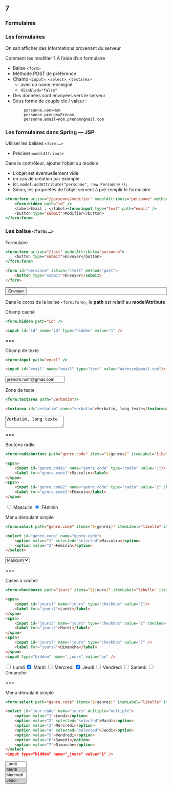 <!-- .slide: data-background-image="images/spring.png" data-background-size="1200px" class="chapter" -->
## 7
### Formulaires





<!-- .slide: class="slide" -->
### Les formulaires
On sait afficher des informations provenant du serveur

Comment les modifier ? À l’aide d’un formulaire
 - Balise `<form>`
 - Méthode POST de préférence
 - Champ `<input>`, `<select>`, `<textarea>`
   - avec un name renseigné
   - `disabled="false"`
 - Des données sont envoyées vers le serveur
 - Sous forme de couple clé / valeur :
```
        personne.nom=Nom
        personne.prenom=Prénom
        personne.email=nom.prenom@gmail.com
```





<!-- .slide: class="slide" -->
### Les formulaires dans Spring — JSP

Utiliser les balises `<form:…>`
 - Préciser `modelAttribute`

Dans le contrôleur, ajouter l’objet au modèle
 - L’objet est éventuellement vide
  - en cas de création par exemple
  - ici, `model.addAttribute("personne", new Personne());`
 - Sinon, les propriétés de l’objet servent à pré-remplir le formulaire
 
```jsp
<form:form action="/personne/modifier" modelAttribute="personne" method="post">
    <form:hidden path="id" />
    <label>Email : </label><form:input type="text" path="email" />
    <button type="submit">Modifier</button>
</form:form>
```





<!-- .slide: class="slide" -->
### Les balise `<form:…>`
Formulaire
```jsp
<form:form action="/test" modelAttribute="personne">
    <button type="submit">Envoyer</button>
</form:form>
```
```html
<form id="personne" action="/test" method="post">
    <button type="submit">Envoyer</submit>
</form>
```

<form id="personne" action="/test" method="post" style="border: dotted black 1px">
    <button type="submit">Envoyer</button>
</form>

Dans le corps de la balise `<form:form>`, le __path__ est relatif au __modelAttribute__

Champ caché
```jsp
<form:hidden path="id" />
```
```html
<input id="id" name="id" type="hidden" value="1" />
```

===

<!-- .slide: class="slide" -->
Champ de texte
```jsp
<form:input path="email" />
```
```html
<input id="email" name="email" type="text" value="adresse@gmail.com"/>
```
<input id="email" name="email" type="text" value="prenom.nom@gmail.com"/>

Zone de texte
```jsp
<form:textarea path="verbatim"/>
```
```html
<textarea id="verbatim" name="verbatim">Verbatim, long texte</textarea>
```
<textarea id="verbatim" name="verbatim">Verbatim, long texte</textarea>

===

<!-- .slide: class="slide" -->
Boutons radio
```jsp
<form:radiobuttons path="genre.code" items="${genres}" itemLabel="libelle" itemValue="code" />
```
```html
<span>
    <input id="genre.code1" name="genre.code" type="radio" value="1"/>
    <label for="genre.code1">Masculin</label>
</span>
<span>
    <input id="genre.code2" name="genre.code" type="radio" value="2" checked="checked" />
    <label for="genre.code2">Féminin</label>
</span>
```
<span>
    <input id="genre.code1" name="genre.code" type="radio" value="1"/>
    <label for="genre.code1">Masculin</label>
</span>
<span>
    <input id="genre.code2" name="genre.code" type="radio" value="2" checked="checked" />
    <label for="genre.code2">Féminin</label>
</span>

Menu déroulant simple
```jsp
<form:select path="genre.code" items="${genres}" itemLabel="libelle" itemValue="code" />
```
```html
<select id="genre.code" name="genre.code">
    <option value="1" selected="selected">Masculin</option>
    <option value="2">Féminin</option>
</select>
```
<select id="genre.code" name="genre.code">
    <option value="1" selected="selected">Masculin</option>
    <option value="2">Féminin</option>
</select>

===

<!-- .slide: class="slide" -->
Cases à cocher
```jsp
<form:checkboxes path="jours" items="${jours}" itemLabel="libelle" itemValue="code" />
```
```html
<span>
    <input id="jours1" name="jours" type="checkbox" value="1"/>
    <label for="jours1">Lundi</label>
</span>
<span>
    <input id="jours2" name="jours" type="checkbox" value="2" checked="checked" />
    <label for="jours2">Mardi</label>
</span>
<span>
    <input id="jours7" name="jours" type="checkbox" value="7" />
    <label for="jours7">Dimanche</label>
</span>
<input type="hidden" name="_jours" value="on" />
```
<span>
    <input id="jours1" name="jours" type="checkbox" value="1"/>
    <label for="jours1">Lundi</label>
</span>
<span>
    <input id="jours2" name="jours" type="checkbox" value="2" checked="checked" />
    <label for="jours2">Mardi</label>
</span>
<span>
    <input id="jours" name="jours" type="checkbox" value="3" />
    <label for="jours3">Mercredi</label>
</span>
<span>
    <input id="jours4" name="jours" type="checkbox" value="4" checked="checked" />
    <label for="jours4">Jeudi</label>
</span>
<span>
    <input id="jours5" name="jours" type="checkbox" value="5" />
    <label for="jours5">Vendredi</label>
</span>
<span>
   <input id="jours6" name="jours" type="checkbox" value="6" />
   <label for="jours6">Samedi</label>
</span>
<span>
    <input id="jours7" name="jours" type="checkbox" value="7" />
    <label for="jours7">Dimanche</label>
</span>

===

<!-- .slide: class="slide" -->
Menu déroulant simple
```jsp
<form:select path="genre.code" items="${genres}" itemLabel="libelle" itemValue="code" />
```
```html
<select id="jour.code" name="jours" multiple="multiple">
    <option value="1">Lundi</option>
    <option value="2" selected="selected">Mardi</option>
    <option value="3">Mercredi</option>
    <option value="4" selected="selected">Jeudi</option>
    <option value="5">Vendredi</option>
    <option value="6">Samedi</option>
    <option value="7">Dimanche</option>
</select
<input type="hidden" name="_jours" value="1" />
```
<select id="jour.code" name="jours" multiple="multiple">
    <option value="1">Lundi</option>
    <option value="2" selected="selected">Mardi</option>
    <option value="3">Mercredi</option>
    <option value="4" selected="selected">Jeudi</option>
    <option value="5">Vendredi</option>
    <option value="6">Samedi</option>
    <option value="7">Dimanche</option>
</select